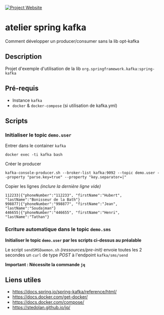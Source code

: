 [![Project Website](https://img.shields.io/badge/Project%20Website-atelier--spring--kafka-informational)](https://opt-nc.github.io/atelier-spring-kafka/)

# atelier spring kafka 

Comment développer un producer/consumer sans la lib opt-kafka

## Description

Projet d'exemple d'utilisation de la lib `org.springframework.kafka:spring-kafka`

## Pré-requis

* Instance `kafka`
* `docker` & `docker-compose` (si utilisation de kafka.yml)

## Scripts

### Initialiser le topic `demo.user`

Entrer dans le container `kafka`

```
docker exec -ti kafka bash
```

Créer le producer

```
kafka-console-producer.sh --broker-list kafka:9092 --topic demo.user --property "parse.key=true" --property "key.separator=|"
```

Copier les lignes *(inclure la dernière ligne vide)*
```
112233|{"phoneNumber":"112233", "firstName":"Hubert", "lastName":"Bonisseur de la Bath"}
998877|{"phoneNumber":"998877", "firstName":"Jean", "lastName":"Soudajman"}
446655|{"phoneNumber":"446655", "firstName":"Henri", "lastName":"Tathan"}

```

### Ecriture automatique dans le topic `demo.sms`

**Initialiser le topic `demo.user` par les scripts ci-dessus au préalable**

Le script `sendSMSDaemon.sh` *(ressources/pre-init)* envoie toutes les 2 secondes un `curl` de type *POST* à l'endpoint `kafka/sms/send`

**Important : Nécessite la commande `jq`**

## Liens utiles

* https://docs.spring.io/spring-kafka/reference/html/
* https://docs.docker.com/get-docker/
* https://docs.docker.com/compose/
* https://stedolan.github.io/jq/
